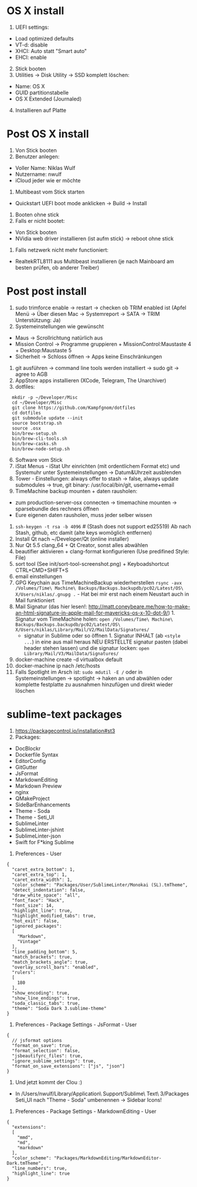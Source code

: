 OS X install
============

1. UEFI settings:
  - Load optimized defaults
  - VT-d: disable
  - XHCI: Auto statt "Smart auto"
  - EHCI: enable
2. Stick booten
3. Utilities -> Disk Utility -> SSD komplett löschen:
  - Name: OS X
  - GUID partitionstabelle
  - OS X Extended (Journaled)
4. Installieren auf Platte

Post OS X install
=================

1. Von Stick booten
1. Benutzer anlegen:
  - Voller Name: Niklas Wulf
  - Nutzername: nwulf
  - iCloud jeder wie er möchte
1. Multibeast vom Stick starten
  - Quickstart UEFI boot mode anklicken -> Build -> Install
1. Booten ohne stick
1. Falls er nicht bootet:
  - Von Stick booten
  - NVidia web driver installieren (ist aufm stick) -> reboot ohne stick
1. Falls netzwerk nicht mehr functioniert:
  - RealtekRTL8111 aus Multibeast installieren (je nach Mainboard am besten prüfen, ob anderer Treiber)

Post post install
=================

1. sudo trimforce enable -> restart -> checken ob TRIM enabled ist (Apfel Menü -> Über diesen Mac -> Systemreport -> SATA -> TRIM Unterstützung: Ja)
1. Systemeinstellungen wie gewünscht
  - Maus -> Scrollrichtung natürlich aus
  - Mission Control -> Programme gruppieren + MissionControl:Maustaste 4 + Desktop:Maustaste 5
  - Sicherheit -> Schloss öffnen -> Apps keine Einschränkungen
1. git ausführen -> command line tools werden installiert -> sudo git -> agree to AGB
1. AppStore apps installieren (XCode, Telegram, The Unarchiver)
1. dotfiles:
````
  mkdir -p ~/Developer/Misc
  cd ~/Developer/Misc
  git clone https://github.com/Kampfgnom/dotfiles
  cd dotfiles
  git submodule update --init
  source bootstrap.sh
  source .osx
  bin/brew-setup.sh
  bin/brew-cli-tools.sh
  bin/brew-casks.sh
  bin/brew-node-setup.sh
````

6. Software vom Stick
  1. iStat Menus
    - iStat Uhr einrichten (mit ordentlichem Format etc) und Systemuhr unter Systemeinstellungen -> Datum&Uhrzeit ausblenden
  1. Tower
    - Einstellungen: always offer to stash -> false, always update submodules -> true, git binary: /usr/local/bin/git, username+email
1. TimeMachine backup mounten + daten rausholen:
  - zum production-server-osx connecten -> timemachine mounten -> sparsebundle des rechners öffnen
  - Eure eigenen daten rausholen, muss jeder selber wissen
1. `ssh-keygen -t rsa -b 4096` # (Stash does not support ed25519)
  Ab nach Stash, github, etc damit (alte keys womöglich entfernen)
1. Install Qt nach ~/Developer/Qt (online installer)
  1. Nur Qt 5.5 clang_64 + Qt Creator, sonst alles abwählen
  1. beautifier aktivieren + clang-format konfigurieren (Use predifined Style: File)
  1. sort tool (See init/sort-tool-screenshot.png) + Keyboadshortcut CTRL+CMD+SHIFT+S
1. email einstellungen
  1. GPG Keychain aus TimeMachineBackup wiederherstellen
    `rsync -avx /Volumes/Time\ Machine\ Backups/Backups.backupdb/pc02/Latest/OS\ X/Users/niklas/.gnupg .`
    - Hat bei mir erst nach einem Neustart auch in Mail funktioniert
  1. Mail Signatur (das hier lesen!: http://matt.coneybeare.me/how-to-make-an-html-signature-in-apple-mail-for-mavericks-os-x-10-dot-9/)
    1. Signatur vom TimeMachine holen: `open /Volumes/Time\ Machine\ Backups/Backups.backupdb/pc02/Latest/OS\ X/Users/niklas/Library/Mail/V2/MailData/Signatures/`
      - signatur in Sublime oder so öffnen
    1. Signatur INHALT (ab `<style ...`) in eine aus mail heraus NEU ERSTELLTE signatur pasten (dabei header stehen lassen) und die signatur locken: `open Library/Mail/V3/MailData/Signatures/`
1. docker-machine create -d virtualbox default
1. docker-machine ip nach /etc/hosts
1. Falls Spotlight im Arsch ist: `sudo mdutil -E /` oder in Systemeinstellungen -> spotlight -> haken an und abwählen oder komplette festplatte zu ausnahmen hinzufügen und direkt wieder löschen

sublime-text packages
=====================

1. https://packagecontrol.io/installation#st3
1. Packages:
  - DocBlockr
  - Dockerfile Syntax
  - EditorConfig
  - GitGutter
  - JsFormat
  - MarkdownEditing
  - Markdown Preview
  - nginx
  - QMakeProject
  - SideBarEnhancements
  - Theme - Soda
  - Theme - Seti_UI
  - SublimeLinter
  - SublimeLinter-jshint
  - SublimeLinter-json
  - Swift for F*king Sublime
1. Preferences - User
````
{
  "caret_extra_bottom": 1,
  "caret_extra_top": 1,
  "caret_extra_width": 1,
  "color_scheme": "Packages/User/SublimeLinter/Monokai (SL).tmTheme",
  "detect_indentation": false,
  "draw_white_space": "all",
  "font_face": "Hack",
  "font_size": 14,
  "highlight_line": true,
  "highlight_modified_tabs": true,
  "hot_exit": false,
  "ignored_packages":
  [
    "Markdown",
    "Vintage"
  ],
  "line_padding_bottom": 5,
  "match_brackets": true,
  "match_brackets_angle": true,
  "overlay_scroll_bars": "enabled",
  "rulers":
  [
    180
  ],
  "show_encoding": true,
  "show_line_endings": true,
  "soda_classic_tabs": true,
  "theme": "Soda Dark 3.sublime-theme"
}
````
1. Preferences - Package Settings - JsFormat - User
````
{
  // jsformat options
  "format_on_save": true,
  "format_selection": false,
  "jsbeautifyrc_files": true,
  "ignore_sublime_settings": true,
  "format_on_save_extensions": ["js", "json"]
}
````
1. Und jetzt kommt der Clou :)
  - In /Users/nwulf/Library/Application\ Support/Sublime\ Text\ 3/Packages
    Seti_UI nach "Theme - Soda" umbenennen
  -> Sidebar Icons!
1. Preferences - Package Settings - MarkdownEditing - User
````
{
  "extensions":
  [
    "mmd",
    "md",
    "markdown"
  ],
  "color_scheme": "Packages/MarkdownEditing/MarkdownEditor-Dark.tmTheme",
  "line_numbers": true,
  "highlight_line": true
}
````


